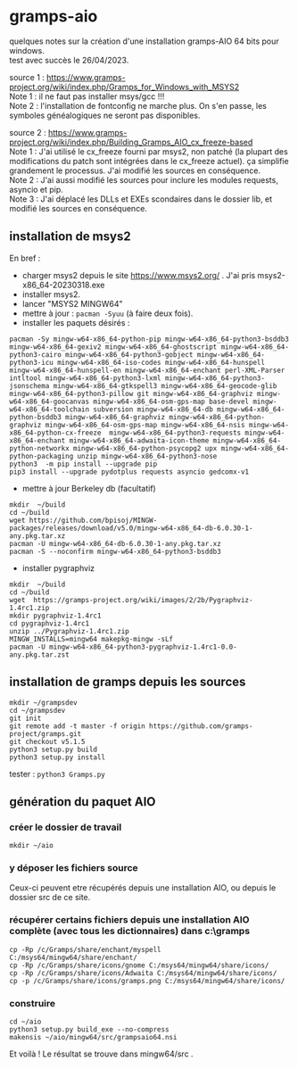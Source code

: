 # gramps-aio

quelques notes sur la création d'une installation gramps-AIO 64 bits pour windows.  
test avec succès le 26/04/2023.   

source 1 : <https://www.gramps-project.org/wiki/index.php/Gramps_for_Windows_with_MSYS2>  
Note 1 : il ne faut pas installer msys/gcc !!!  
Note 2 : l'installation de fontconfig ne marche plus. On s'en passe, les symboles généalogiques ne seront pas disponibles.  
  
source 2 : <https://www.gramps-project.org/wiki/index.php/Building_Gramps_AIO_cx_freeze-based>  
Note 1 : J'ai utilisé le cx_freeze fourni par msys2, non patché (la plupart des modifications du patch sont intégrées dans le cx_freeze actuel). ça simplifie grandement le processus. J'ai modifié les sources en conséquence.  
Note 2 : J'ai aussi modifié les sources pour inclure les modules requests, asyncio et pip.  
Note 3 : J'ai déplacé les DLLs et EXEs scondaires dans le dossier lib, et modifié les sources en conséquence.

## installation de msys2

En bref :
* charger msys2 depuis le site <https://www.msys2.org/> . J'ai pris msys2-x86_64-20230318.exe
* installer msys2. 
* lancer "MSYS2 MINGW64"
* mettre à jour : ` pacman -Syuu `  (à faire deux fois).
* installer les paquets désirés :

```
pacman -Sy mingw-w64-x86_64-python-pip mingw-w64-x86_64-python3-bsddb3 mingw-w64-x86_64-gexiv2 mingw-w64-x86_64-ghostscript mingw-w64-x86_64-python3-cairo mingw-w64-x86_64-python3-gobject mingw-w64-x86_64-python3-icu mingw-w64-x86_64-iso-codes mingw-w64-x86_64-hunspell mingw-w64-x86_64-hunspell-en mingw-w64-x86_64-enchant perl-XML-Parser intltool mingw-w64-x86_64-python3-lxml mingw-w64-x86_64-python3-jsonschema mingw-w64-x86_64-gtkspell3 mingw-w64-x86_64-geocode-glib mingw-w64-x86_64-python3-pillow git mingw-w64-x86_64-graphviz mingw-w64-x86_64-goocanvas mingw-w64-x86_64-osm-gps-map base-devel mingw-w64-x86_64-toolchain subversion mingw-w64-x86_64-db mingw-w64-x86_64-python-bsddb3 mingw-w64-x86_64-graphviz mingw-w64-x86_64-python-graphviz mingw-w64-x86_64-osm-gps-map mingw-w64-x86_64-nsis mingw-w64-x86_64-python-cx-freeze  mingw-w64-x86_64-python3-requests mingw-w64-x86_64-enchant mingw-w64-x86_64-adwaita-icon-theme mingw-w64-x86_64-python-networkx mingw-w64-x86_64-python-psycopg2 upx mingw-w64-x86_64-python-packaging unzip mingw-w64-x86_64-python3-nose
python3  -m pip install --upgrade pip
pip3 install --upgrade pydotplus requests asyncio gedcomx-v1
```

* mettre à jour Berkeley db (facultatif)

```
mkdir  ~/build
cd ~/build
wget https://github.com/bpisoj/MINGW-packages/releases/download/v5.0/mingw-w64-x86_64-db-6.0.30-1-any.pkg.tar.xz
pacman -U mingw-w64-x86_64-db-6.0.30-1-any.pkg.tar.xz
pacman -S --noconfirm mingw-w64-x86_64-python3-bsddb3
```
* installer pygraphviz

```
mkdir  ~/build
cd ~/build
wget  https://gramps-project.org/wiki/images/2/2b/Pygraphviz-1.4rc1.zip
mkdir pygraphviz-1.4rc1
cd pygraphviz-1.4rc1
unzip ../Pygraphviz-1.4rc1.zip
MINGW_INSTALLS=mingw64 makepkg-mingw -sLf
pacman -U mingw-w64-x86_64-python3-pygraphviz-1.4rc1-0.0-any.pkg.tar.zst
```


## installation de gramps depuis les sources

```
mkdir ~/grampsdev
cd ~/grampsdev
git init
git remote add -t master -f origin https://github.com/gramps-project/gramps.git
git checkout v5.1.5
python3 setup.py build
python3 setup.py install
```

tester : ` python3 Gramps.py `

## génération du paquet AIO
### créer le dossier de travail
```
mkdir ~/aio
```
### y déposer les fichiers source
Ceux-ci peuvent etre récupérés depuis une installation AIO, ou depuis le dossier src de ce site.

### récupérer certains fichiers depuis une installation AIO complète (avec tous les dictionnaires) dans c:\gramps

```
cp -Rp /c/Gramps/share/enchant/myspell C:/msys64/mingw64/share/enchant/
cp -Rp /c/Gramps/share/icons/gnome C:/msys64/mingw64/share/icons/
cp -Rp /c/Gramps/share/icons/Adwaita C:/msys64/mingw64/share/icons/
cp -p /c/Gramps/share/icons/gramps.png C:/msys64/mingw64/share/icons/
```

### construire

```
cd ~/aio
python3 setup.py build_exe --no-compress
makensis ~/aio/mingw64/src/grampsaio64.nsi
```
 
Et voilà ! Le résultat se trouve dans mingw64/src .
